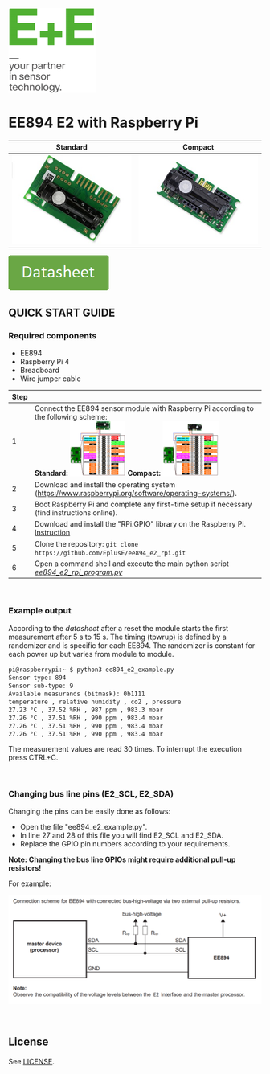 
[![E+E_Logo](./images/epluse-logo.png)](https://www.epluse.com/en/)

# EE894 E2 with Raspberry Pi 

|Standard | Compact|
|------------ | ------------|
|![EE894_standard](./images/EE894-co2-element_standard.png) | ![EE894_compact](./images/EE894-co2-element_compact.png)|


<!--[![button1](./images/learn-more.png)](https://www.epluse.com/en/products/co2-measurement/co2-sensor/ee894/)  -->
[![button2](./images/data-sheet.png)](https://downloads.epluse.com/fileadmin/data/product/ee894/datasheet_EE894.pdf) 


## QUICK START GUIDE  

### Required components 
- EE894
- Raspberry Pi 4
- Breadboard
- Wire jumper cable

| Step |                                                                                                                                                             |
|------|-------------------------------------------------------------------------------------------------------------------------------------------------------------|
| 1    | Connect the EE894 sensor module with Raspberry Pi according to the following scheme: <br> __Standard:__ [<img src="images/EE894_rpi.png" width="25%"/>](images/EE894_rpi.png)  __Compact:__ [<img src="images/EE894_comp_rpi.png" width="25%"/>](images/EE894_comp_rpi.png)|
| 2    | Download and install the operating system (https://www.raspberrypi.org/software/operating-systems/).                                                            |
| 3    | Boot Raspberry Pi and complete any first-time setup if necessary (find instructions online).                                                                |
| 4    | Download and install the "RPi.GPIO" library on the Raspberry Pi. [Instruction](https://pypi.org/project/RPi.GPIO/)            |
| 5    | Clone the repository: ```git clone https://github.com/EplusE/ee894_e2_rpi.git```             |
| 6    | Open a command shell and execute the main python script [*ee894_e2_rpi_program.py*](ee894_e2_rpi_program.py)  |

<br>

### Example output

According to the *datasheet* after a reset the module starts the first measurement after 5 s to 15 s. The timing (tpwrup) is defined by a randomizer and is specific for each EE894. The randomizer is constant for each power up but varies from module to module. 

```shell
pi@raspberrypi:~ $ python3 ee894_e2_example.py
Sensor type: 894
Sensor sub-type: 9
Available measurands (bitmask): 0b1111
temperature , relative humidity , co2 , pressure
27.23 °C , 37.52 %RH , 987 ppm , 983.3 mbar
27.26 °C , 37.51 %RH , 990 ppm , 983.4 mbar
27.26 °C , 37.51 %RH , 990 ppm , 983.4 mbar
27.26 °C , 37.51 %RH , 990 ppm , 983.4 mbar
```
The measurement values are read 30 times. To interrupt the execution press CTRL+C.

<br>

### Changing bus line pins (E2_SCL, E2_SDA)
Changing the pins can be easily done as follows:
*  Open the file "ee894_e2_example.py".
*  In line 27 and 28 of this file you will find E2_SCL and E2_SDA.
*  Replace the GPIO pin numbers according to your requirements.

__Note: Changing the bus line GPIOs might require additional pull-up resistors!__

For example: 

[<img src="images/pull_ups.PNG" width="700"/>](images/pull_ups.PNG)

<br>

## License 
See [LICENSE](LICENSE).

